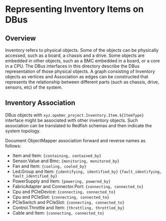 # Representing Inventory Items on DBus

## Overview

Inventory refers to physical objects. Some of the objects can be physically
accessed, such as a board, a chassis and a drive. Some objects are embedded in
other objects, such as a BMC embedded in a board, or a core in a CPU. The DBus
interfaces in this directory describe the DBus representation of those physical
objects. A graph consisting of Inventory objects as vertices and Association as
edges can be constructed that represents the relationship between different
parts (such as chassis, drive, sensors, etc) of the system.

## Inventory Association

DBus objects with `xyz.opebmc_project.Inventory.Item.${ItemType}` interface
might be associated with other inventory objects. Such association can be
translated to Redfish schemas and then indicate the system topology.

Document ObjectMapper association forward and reverse names as follows:

- Item and Item: `{containing, contained_by}`
- Sensor.Value and Bmc: `{monitoring, monitored_by}`
- Fan and Item: `{cooling, cooled_by}`
- Led.Group and Item: `{identifying, identified_by}`
  `{fault_identifying, fault_identified_by}`
- PowerSupply and Item: `{powering, powered_by}`
- FabricAdapter and Connector.Port: `{connecting, connected_to}`
- Cpu and PCIeDevice: `{connecting, connected_to}`
- Cpu and PCIeSlot: `{connecting, connected_to}`
- PCIeSwitch and PCIeSlot: `{connecting, connected_to}`
- Control.Throttle and Item: `{throttling, throttled_by}`
- Cable and Item: `{connecting, connected_to}`
